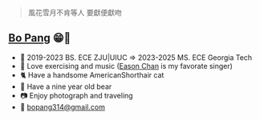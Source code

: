 > 風花雪月不肯等人 要獻便獻吻

## [Bo Pang](https://www.linkedin.com/in/bo-pang-344225292/) :grin::face_with_thermometer:

* :school:  2019-2023 BS. ECE ZJU|UIUC  => 2023-2025 MS. ECE Georgia Tech
* :musical_note:  Love exercising and music ([Eason Chan](https://www.youtube.com/watch?v=UdWlBBqiC7I) is my favorate singer)
* :cat2: Have a handsome AmericanShorthair cat
* :bear: Have a nine year old bear
* :camera:  Enjoy photograph and traveling 
* :email: bopang314@gmail.com

<!--
**Pb314314/Pb314314** is a ✨ _special_ ✨ repository because its `README.md` (this file) appears on your GitHub profile.

Here are some ideas to get you started:

- 🔭 I’m currently working on ...
- 🌱 I’m currently learning ...
- 👯 I’m looking to collaborate on ...
- 🤔 I’m looking for help with ...
- 💬 Ask me about ...
- 📫 How to reach me: ...
- 😄 Pronouns: ...
- ⚡ Fun fact: ...
-->

